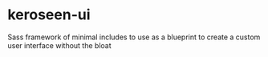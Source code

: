 # keroseen-ui
Sass framework of minimal includes to use as a blueprint to create a custom user interface without the bloat
